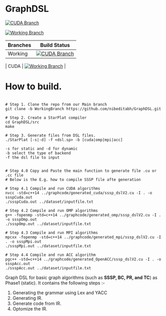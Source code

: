 

# GraphDSL

[![CUDA Branch](https://github.com/nibeditabh/GraphDSL/actions/workflows/cuda.yml/badge.svg?branch=cuda)](https://github.com/nibeditabh/GraphDSL/actions/workflows/cuda.yml)

[![Working Branch](https://github.com/nibeditabh/GraphDSL/actions/workflows/working-branch.yml/badge.svg?branch=WorkingBranch)](https://github.com/nibeditabh/GraphDSL/actions/workflows/working-branch.yml)


| Branches   | Build Status |
| -------------  | ------------- |
| Working | [![CUDA Branch](https://github.com/nibeditabh/GraphDSL/actions/workflows/cuda.yml/badge.svg?branch=cuda)](https://github.com/nibeditabh/GraphDSL/actions/workflows/cuda.yml)

| CUDA    | [![Working Branch](https://github.com/nibeditabh/GraphDSL/actions/workflows/working-branch.yml/badge.svg?branch=WorkingBranch)](https://github.com/nibeditabh/GraphDSL/actions/workflows/working-branch.yml)
 |


# How to build.

```

# Step 1. Clone the repo from our Main branch
git clone -b WorkingBranch https://github.com/nibeditabh/GraphDSL.git

# Step 2. Create a StarPlat compiler
cd GraphDSL/src
make

# Step 3. Generate files from DSL files.  
./StarPlat [-s|-d] -f <dsl.sp> -b [cuda|omp|mpi|acc]

-s for static and -d for dynamic
-b select the type of backend
-f the dsl file to input


# Step 4.0 Copy and Paste the main function to generate file .cu or .cc file
# Below is the E.g. how to compile SSSP file afte generation

# Step 4.1 Compile and run CUDA algorithms
nvcc -std=c++14 ../graphcode/generated_cuda/sssp_dslV2.cu -I . -o ssspCuda.out
./ssspCuda.out ../dataset/inputfile.txt

# Step 4.2 Compile and run OMP algorithms
g++ -fopenmp -std=c++14 ../graphcode/generated_omp/sssp_dslV2.cu -I . -o ssspOmp.out
./ssspOmp.out ../dataset/inputfile.txt

# Step 4.3 Compile and run MPI algorithms
mpcxx -fopenmp -std=c++14 ../graphcode/generated_mpi/sssp_dslV2.cu -I . -o ssspMpi.out
./ssspMpi.out ../dataset/inputfile.txt

# Step 4.4 Compile and run ACC algorithm
pgc++ -std=c++14 ../graphcode/generated_OpenACC/sssp_dslV2.cu -I . -o ssspAcc.out
./ssspAcc.out ../dataset/inputfile.txt

```


Graph DSL for basic graph algorithms (such as **SSSP, BC, PR, and TC**) as Phase1 (static).
It contains the following steps :-

1. Generating the grammar using Lex and YACC 
2. Generating IR. 
3. Generate code from IR. 
4. Optomize the IR. 

